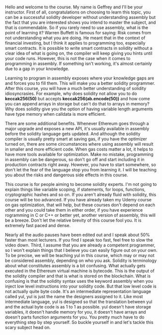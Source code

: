 Hello and welcome to the course. My name is Geffrey and I'll be your instructor. First of all, congratulations on choosing to learn this topic, you can be a successful solidity developer without understanding assembly but the fact that you are interested shows you intend to master the subject, and that is commendable. So if you rarely need to use assembly, what is the point of learning it? Warren Buffett is famous for saying: Risk comes from not understanding what you are doing. He meant that in the context of financial investing, but I think it applies to programming too, especially smart contracts. It is possible to write smart contracts in solidity without a clear idea of what is going on, the compiler will keep giving you hints until your code runs. However, this is not the case when it comes to programming in assembly. If something isn't working, it's almost certainly due to a gap in your knowledge. 

Learning to program in assembly exposes where your knowledge gaps are and forces you to fill them. This will make you a better solidity programmer. After this course, you will have a much better understanding of solidity idiosyncrasies. For example, why does solidity not allow you to do **keccak256(50)** but accepts **keccak256(ab.encode(50))** and how come you can append arrays in storage but can't do that to arrays in memory? Why does solidity give you the option of having variable length arguments have type memory when calldata is more efficient.

There are some additional benefits. Whenever Ethereum goes through a major upgrade and exposes a new API, it's usually available in assembly before the solidity language gets updated. And although the solidity compiler is usually pretty smart at saving gas, if you have the optimizer turned on, there are some circumstances where using assembly will result in smaller and more efficient code. When gas costs matter a lot, it helps to have more tools available for optimization. Make no mistake, programming in assembly can be dangerous, so don't go off and start including it in production contracts right away. However, you have to start somewhere, so don't let the fear of the language stop you from learning it. I will be teaching you about the risks and dangerous side effects in this course. 

This course is for people aiming to become solidity experts. I'm not going to explain things like variable scoping, if statements, for loops, functions, cryptographic hashes and so on. If you aren't already fluid with solidity, this course will be too advanced. If you have already taken my Udemy course on gas optimization, that will help, but these courses don't depend on each other and you could take them in either order, if you have experience rogramming in C or C++ or better yet, another version of assembly, this will be a breeze. Don't let the relative brevity of this course fool you. It is extremely fast paced and dense. 

Nearly all the audio pauses have been edited out and I speak about 50% faster than most lecturers. If you find I speak too fast, feel free to slow the video down. Third, I assume that you are already a competent programmer, so I won't explain things that I believe you can easily figure out on your own. To be precise, we will be teaching yul in this course, which may or may not be considered assembly, depending on who you ask. Solidity is terminology about what constitutes assembly is a bit confusing. What actually gets executed in the Ethereum virtual machine is bytecode. This is the output of the solidity compiler and that is what is stored on the blockchain. What is confusing is that the solidity syntax uses the keyword assembly when you inject low level instructions into your solidity code. But that low level code is not actually quite byte code. It's an intermediate representation language called yul, yul is just the name the designers assigned to it. Like most intermediate language, yul is designed so that the translation between yul and the actual byte code is as 1 to 1 as possible. yul doesn't have storage variables, it doesn't handle memory for you, it doesn't have arrays and doesn't parts function arguments for you. You pretty much have to do everything step by step yourself. So buckle yourself in and let's tackle this scary subject head on.
